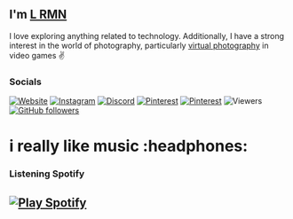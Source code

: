 <!-- Repo has been edited to be static, see comments for dynamic calls. -->
## I'm [L RMN][homepage]

I love exploring anything related to technology.
Additionally, I have a strong interest in the world of photography, particularly [virtual photography][virtualphotography] in video games ✌️


### Socials

[![Website](https://img.shields.io/badge/Website-Visit%20Now-blue?style=flat&logo=About.me&logoColor=white)](https://hi-lrmn.is-a.dev) [![Instagram](https://img.shields.io/badge/Instagram-%23E4405F.svg?logo=Instagram&logoColor=white)](https://instagram.com/romanroman.nya) [![Discord](https://img.shields.io/badge/Discord-%237289DA.svg?logo=discord&logoColor=white)](https://discord.gg/6EXgrmtkPX) [![Pinterest](https://img.shields.io/badge/Pinterest-E60023.svg?logo=Pinterest&logoColor=white)](https://id.pinterest.com/romanromannya/) [![Pinterest](https://img.shields.io/badge/YouTube-red.svg?logo=YouTube-red&logoColor=white)](https://www.youtube.com/@LRMN_vp/videos) ![Viewers](https://visitor-badge.laobi.icu/badge?page_id=lrmn7.lrmn7&) [![GitHub followers](https://img.shields.io/github/followers/lrmn7?label=Follow&style=social)](https://github.com/lrmn7)

<h1>
  i really like music :headphones:
</h1>

### Listening Spotify

[![Play Spotify](https://lrmn7.vercel.app/api)](https://open.spotify.com/user/31urnjrljaimmmf52sealktmdz3i)
---

[homepage]: https://daniakash.com
[virtualphotography]: https://vp.lrmn.fun